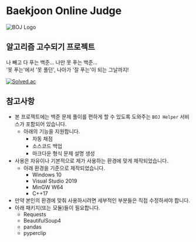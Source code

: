 # Baekjoon Online Judge
![BOJ Logo](https://user-images.githubusercontent.com/33174275/126900295-c729b046-884d-4a6b-bb71-5dd1dd1b9cb3.png)

## 알고리즘 고수되기 프로젝트
나 빼고 다 푸는 백준... 나만 못 푸는 백준...  
'못 푸는'에서 '못 풀던', 나아가 '잘 푸는'이 되는 그날까지!

[![Solved.ac](http://mazassumnida.wtf/api/v2/generate_badge?boj=jincar33)](https://solved.ac/profile/jincar33)

## 참고사항
* 본 프로젝트에는 백준 문제 풀이를 편하게 할 수 있도록 도와주는 ```BOJ Helper``` 서비스가 포함되어 있습니다.
  * 아래의 기능을 지원합니다.
    - 자동 채점
    - 소스코드 백업
    - 마크다운 형식 문제 설명 생성
* 사용은 자유이나 기본적으로 제가 사용하는 환경에 맞게 제작되었습니다.
  * 아래 환경을 기준으로 제작되었습니다.
    - Windows 10
    - Visual Studio 2019
    - MinGW W64
    - C++17
* 만약 본인의 환경에 맞춰 사용하시려면 세부적인 부분들은 직접 수정하셔야 합니다.
* 아래 패키지(또는 모듈)들이 필요합니다.
  - Requests
  - BeautifulSoup4
  - pandas
  - pyperclip
